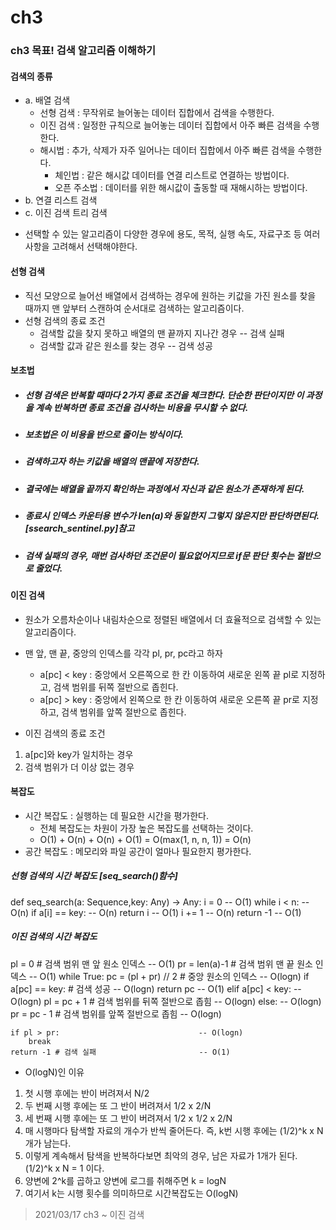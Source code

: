 # ch3
### ch3 목표! 검색 알고리즘 이해하기 

#### 검색의 종류
* a. 배열 검색
  * 선형 검색 : 무작위로 늘어놓는 데이터 집합에서 검색을 수행한다.
  * 이진 검색 : 일정한 규칙으로 늘어놓는 데이터 집합에서 아주 빠른 검색을 수행한다.
  * 해시법 : 추가, 삭제가 자주 일어나는 데이터 집합에서 아주 빠른 검색을 수행한다.
    - 체인법 : 같은 해시값 데이터를 연결 리스트로 연결하는 방법이다.
    - 오픈 주소법 : 데이터를 위한 해시값이 출동할 때 재해시하는 방법이다.
* b. 연결 리스트 검색
* c. 이진 검색 트리 검색

+ 선택할 수 있는 알고리즘이 다양한 경우에 용도, 목적, 실행 속도, 자료구조 등 여러 사항을 고려해서 선택해야한다.

#### 선형 검색
* 직선 모양으로 늘어선 배열에서 검색하는 경우에 원하는 키값을 가진 원소를 찾을 때까지 맨 앞부터 스캔하여 순서대로 검색하는 알고리즘이다.
* 선형 검색의 종료 조건
    - 검색할 값을 찾지 못하고 배열의 맨 끝까지 지나간 경우 --  검색 실패
    - 검색할 값과 같은 원소를 찾는 경우 -- 검색 성공

#### 보초법
* <h5>선형 검색은 반복할 때마다 2가지 종료 조건을 체크한다. 단순한 판단이지만 이 과정을 계속 반복하면 종료 조건을 검사하는 비용을 무시할 수 없다.</h5>
* <h5>보초법은 이 비용을 반으로 줄이는 방식이다.</h5>
* <h5>검색하고자 하는 키값을 배열의 맨끝에 저장한다.</h5>
* <h5>결국에는 배열을 끝까지 확인하는 과정에서 자신과 같은 원소가 존재하게 된다.</h5>
* <h5>종료시 인덱스 카운터용 변수가 len(a)와 동일한지 그렇지 않은지만 판단하면된다. [ssearch_sentinel.py]참고</h5>
* <h5>검색 실패의 경우, 매번 검사하던 조건문이 필요없어지므로 if문 판단 횟수는 절반으로 줄었다.</h5>

#### 이진 검색
* 원소가 오름차순이나 내림차순으로 정렬된 배열에서 더 효율적으로 검색할 수 있는 알고리즘이다.
* 맨 앞, 맨 끝, 중앙의 인덱스를 각각 pl, pr, pc라고 하자
    * a[pc] < key : 중앙에서 오른쪽으로 한 칸 이동하여 새로운 왼쪽 끝 pl로 지정하고, 검색 범위를 뒤쪽 절반으로 좁힌다.
    * a[pc] > key : 중앙에서 왼쪽으로 한 칸 이동하여 새로운 오른쪽 끝 pr로 지정하고, 검색 범위를 앞쪽 절반으로 좁힌다.

* 이진 검색의 종료 조건
1. a[pc]와 key가 일치하는 경우
2. 검색 범위가 더 이상 없는 경우

#### 복잡도
* 시간 복잡도 : 실행하는 데 필요한 시간을 평가한다.
    * 전체 복잡도는 차원이 가장 높은 복잡도를 선택하는 것이다. 
    * O(1) + O(n) + O(n) + O(1) = O(max(1, n, n, 1)) = O(n)
* 공간 복잡도 : 메모리와 파일 공간이 얼마나 필요한지 평가한다.

##### 선형 검색의 시간 복잡도 [seq_search()함수]
def seq_search(a: Sequence,key: Any) -> Any:
    i = 0               -- O(1)
    while i < n:        -- O(n)
        if a[i] == key: -- O(n)
            return i    -- O(1)
        i += 1          -- O(n)
    return -1           -- O(1)


##### 이진 검색의 시간 복잡도
pl = 0 # 검색 범위 맨 앞 원소 인덱스                -- O(1)
pr = len(a)-1 # 검색 범위 맨 끝 원소 인덱스         -- O(1)
while True:
    pc = (pl + pr) // 2 # 중앙 원소의 인덱스      -- O(logn)
    if a[pc] == key: # 검색 성공                -- O(logn)
        return pc                             -- O(1)
    elif a[pc] < key:                         -- O(logn)
        pl = pc + 1 # 검색 범위를 뒤쪽 절반으로 좁힘 -- O(logn)
    else:                                     -- O(logn)
        pr = pc - 1 # 검색 범위를 앞쪽 절반으로 좁힘 -- O(logn)
    
    if pl > pr:                               -- O(logn)
        break                                 
    return -1 # 검색 실패                       -- O(1)

* O(logN)인 이유
1. 첫 시행 후에는 반이 버려져서 N/2
2. 두 번째 시행 후에는 또 그 반이 버려져서 1/2 x 2/N
3. 세 번째 시행 후에는 또 그 반이 버려져서 1/2 x 1/2 x 2/N
4. 매 시행마다 탐색할 자료의 개수가 반씩 줄어든다. 즉, k번 시행 후에는 (1/2)^k x N개가 남는다.
5. 이렇게 계속해서 탐색을 반복하다보면 최악의 경우, 남은 자료가 1개가 된다. (1/2)^k x N = 1 이다.
6. 양변에 2^k를 곱하고 양변에 로그를 취해주면 k = logN
7. 여기서 k는 시행 횟수를 의미하므로 시간복잡도는 O(logN)


> 2021/03/17 ch3 ~ 이진 검색

